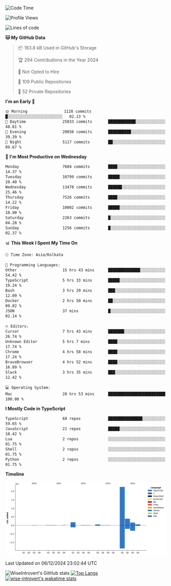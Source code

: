<!--START_SECTION:waka-->
![Code Time](http://img.shields.io/badge/Code%20Time-1%2C936%20hrs%2028%20mins-blue)

![Profile Views](http://img.shields.io/badge/Profile%20Views-0-blue)

![Lines of code](https://img.shields.io/badge/From%20Hello%20World%20I%27ve%20Written-31.5%20million%20lines%20of%20code-blue)

**🐱 My GitHub Data** 

> 📦 183.8 kB Used in GitHub's Storage 
 > 
> 🏆 294 Contributions in the Year 2024
 > 
> 🚫 Not Opted to Hire
 > 
> 📜 109 Public Repositories 
 > 
> 🔑 52 Private Repositories 
 > 
**I'm an Early 🐤** 

```text
🌞 Morning                1128 commits        █░░░░░░░░░░░░░░░░░░░░░░░░   02.13 % 
🌆 Daytime                25833 commits       ████████████░░░░░░░░░░░░░   48.81 % 
🌃 Evening                20850 commits       ██████████░░░░░░░░░░░░░░░   39.39 % 
🌙 Night                  5117 commits        ██░░░░░░░░░░░░░░░░░░░░░░░   09.67 % 
```
📅 **I'm Most Productive on Wednesday** 

```text
Monday                   7604 commits        ████░░░░░░░░░░░░░░░░░░░░░   14.37 % 
Tuesday                  10799 commits       █████░░░░░░░░░░░░░░░░░░░░   20.40 % 
Wednesday                13478 commits       ██████░░░░░░░░░░░░░░░░░░░   25.46 % 
Thursday                 7526 commits        ████░░░░░░░░░░░░░░░░░░░░░   14.22 % 
Friday                   10002 commits       █████░░░░░░░░░░░░░░░░░░░░   18.90 % 
Saturday                 2263 commits        █░░░░░░░░░░░░░░░░░░░░░░░░   04.28 % 
Sunday                   1256 commits        █░░░░░░░░░░░░░░░░░░░░░░░░   02.37 % 
```


📊 **This Week I Spent My Time On** 

```text
🕑︎ Time Zone: Asia/Kolkata

💬 Programming Languages: 
Other                    15 hrs 43 mins      ██████████████░░░░░░░░░░░   54.42 % 
TypeScript               5 hrs 33 mins       █████░░░░░░░░░░░░░░░░░░░░   19.24 % 
Bash                     3 hrs 29 mins       ███░░░░░░░░░░░░░░░░░░░░░░   12.09 % 
Docker                   2 hrs 50 mins       ██░░░░░░░░░░░░░░░░░░░░░░░   09.82 % 
JSON                     37 mins             █░░░░░░░░░░░░░░░░░░░░░░░░   02.14 % 

🔥 Editors: 
Cursor                   7 hrs 43 mins       ███████░░░░░░░░░░░░░░░░░░   26.74 % 
Unknown Editor           5 hrs 7 mins        ████░░░░░░░░░░░░░░░░░░░░░   17.74 % 
Chrome                   4 hrs 58 mins       ████░░░░░░░░░░░░░░░░░░░░░   17.24 % 
BraveBrowser             4 hrs 52 mins       ████░░░░░░░░░░░░░░░░░░░░░   16.89 % 
Slack                    3 hrs 35 mins       ███░░░░░░░░░░░░░░░░░░░░░░   12.42 % 

💻 Operating System: 
Mac                      28 hrs 53 mins      █████████████████████████   100.00 % 
```

**I Mostly Code in TypeScript** 

```text
TypeScript               68 repos            ███████████████░░░░░░░░░░   59.65 % 
JavaScript               21 repos            █████░░░░░░░░░░░░░░░░░░░░   18.42 % 
Lua                      2 repos             ░░░░░░░░░░░░░░░░░░░░░░░░░   01.75 % 
Shell                    2 repos             ░░░░░░░░░░░░░░░░░░░░░░░░░   01.75 % 
Python                   2 repos             ░░░░░░░░░░░░░░░░░░░░░░░░░   01.75 % 
```



**Timeline**

![Lines of Code chart](https://raw.githubusercontent.com/wise-introvert/wise-introvert/master/assets/bar_graph.png)


 Last Updated on 06/12/2024 23:02:44 UTC
<!--END_SECTION:waka-->

![WiseIntrovert's GitHub stats](https://github-readme-stats.vercel.app/api?username=wise-introvert&count_private=true&show_icons=true)
[![Top Langs](https://github-readme-stats.vercel.app/api/top-langs/?username=wise-introvert&langs_count=10)](https://github.com/anuraghazra/github-readme-stats)
[![wise-introvert's wakatime stats](https://github-readme-stats.vercel.app/api/wakatime?username=wiseintrovert)](https://github.com/anuraghazra/github-readme-stats)

